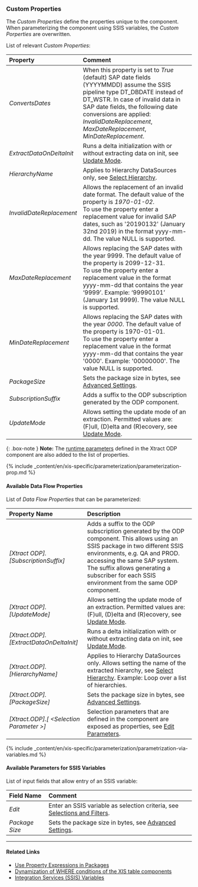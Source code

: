 
### Custom Properties

The *Custom Properties* define the properties unique to the component.
When parameterizing the component using SSIS variables, the *Custom Porperties* are overwritten.

List of relevant *Custom Properties*:

|Property|Comment|
|:----|:----|
| *ConvertsDates* | When this property is set to *True* (default) SAP date fields (YYYYMMDD) assume the SSIS pipeline type DT_DBDATE instead of DT_WSTR. In case of invalid data in SAP date fields, the following date conversions are applied: <br>*InvalidDateReplacement*, *MaxDateReplacement*, *MinDateReplacement*. |
| *ExtractDataOnDeltaInit* | Runs a delta initialization with or without extracting data on init, see [Update Mode](./odp-define#update-mode).|
| *HierarchyName* | Applies to Hierarchy DataSources only, see [Select Hierarchy](./odp-extractors#hierarchies).|
| *InvalidDateReplacement* | Allows the replacement of an invalid date format. The default value of the property is *1970-01-02*. <br>To use the property enter a replacement value for invalid SAP dates, such as '20190132' (January 32nd  2019) in the format yyyy-mm-dd. The value NULL is supported.|
| *MaxDateReplacement* | Allows replacing the SAP dates with the year 9999. The default value of the property is 2099-12-31. <br>To use the property enter a replacement value in the format yyyy-mm-dd that contains the year ‘9999’. Example: ‘99990101’ (January 1st 9999). The value NULL is supported.|
| *MinDateReplacement* | Allows replacing the SAP dates with the year *0000*. The default value of the property is 1970-01-01. <br>To use the property enter a replacement value in the format yyyy-mm-dd that contains the year '0000'. Example: '00000000'. The value NULL is supported.|
| *PackageSize* | Sets the package size in bytes, see [Advanced Settings](./odp-settings#advanced-settings).|
| *SubscriptionSuffix* | Adds a suffix to the ODP subscription generated by the ODP component.|
| *UpdateMode* | Allows setting the update mode of an extraction. Permitted values are: (F)ull, (D)elta and (R)ecovery, see [Update Mode](./odp-define#update-mode).|

{: .box-note }
**Note:** The [runtime parameters](./odp-settings#edit-parameters) defined in the Xtract ODP component are also added to the list of properties.


{% include _content/en/xis-specific/parameterization/parameterization-prop.md  %}

#### Available Data Flow Properties
List of *Data Flow Properties* that can be parameterized:

|Property Name|Description|
|:----|:----|
| *[Xtract ODP].[SubscriptionSuffix]*| Adds a suffix to the ODP subscription generated by the ODP component. This allows using an SSIS package in two different SSIS environments, e.g. QA and PROD. accessing the same SAP system. The suffix allows generating a subscriber for each SSIS environment from the same ODP component.|
| *[Xtract ODP].[UpdateMode]*|Allows setting the update mode of an extraction. Permitted values are: (F)ull, (D)elta and (R)ecovery, see [Update Mode](./odp-define#update-mode).|
| *[Xtract.ODP].[ExtractDataOnDeltaInit]*| Runs a delta initialization with or without extracting data on init, see [Update Mode](./odp-define#update-mode).|
| *[Xtract.ODP].[HierarchyName]*| Applies to Hierarchy DataSources only. Allows setting the name of the extracted hierarchy, see [Select Hierarchy](./odp-extractors#hierarchies). Example: Loop over a list of hierarchies.  |
| *[Xtract.ODP].[PackageSize]*| Sets the package size in bytes, see [Advanced Settings](./odp-settings#advanced-settings). |
| *[Xtract.ODP].[ &lt;Selection Parameter &gt;]*| Selection parameters that are defined in the component are exposed as properties, see [Edit Parameters](./odp-settings#edit-parameters). |

{% include _content/en/xis-specific/parameterization/parametrization-via-variables.md  %}

#### Available Parameters for SSIS Variables
List of input fields that allow entry of an SSIS variable:

|Field Name|Comment|
|:----|:----|
| *Edit*|Enter an SSIS variable as selection criteria, see [Selections and Filters](./odp-define#selections-and-filters).|
| *Package Size*| Sets the package size in bytes, see [Advanced Settings](./odp-settings#advanced-settings). |


****
#### Related Links
- [Use Property Expressions in Packages](https://docs.microsoft.com/en-us/sql/integration-services/expressions/use-property-expressions-in-packages?view=sql-server-ver15)
- [Dynamization of WHERE conditions of the XIS table components](https://kb.theobald-software.com/xtract-is/Dynamization-of-WHERE-conditions-of-the-XIS-table-components)
- [Integration Services (SSIS) Variables](https://docs.microsoft.com/en-us/sql/integration-services/integration-services-ssis-variables?view=sql-server-ver15)